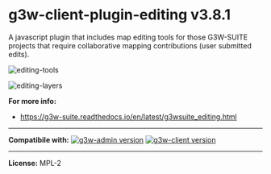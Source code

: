 # g3w-client-plugin-editing v3.8.1

A javascript plugin that includes map editing tools for those G3W-SUITE projects that require collaborative mapping contributions (user submitted edits).

![editing-tools](https://user-images.githubusercontent.com/9614886/218463168-a4bfb50d-214a-45e5-b1b6-1bfcbe146e5e.png)

![editing-layers](https://user-images.githubusercontent.com/9614886/218463209-37a4e543-c4e5-40c8-9fab-6c1ea1c3d31d.png)

**For more info:**

- https://g3w-suite.readthedocs.io/en/latest/g3wsuite_editing.html

---

**Compatibile with:**
[![g3w-admin version](https://img.shields.io/badge/g3w--admin-3.8-1EB300.svg?style=flat)](https://github.com/g3w-suite/g3w-admin/tree/v.3.8.x)
[![g3w-client version](https://img.shields.io/badge/g3w--client-3.10-1EB300.svg?style=flat)](https://github.com/g3w-suite/g3w-client/tree/v.3.10.x)

---

**License:** MPL-2
